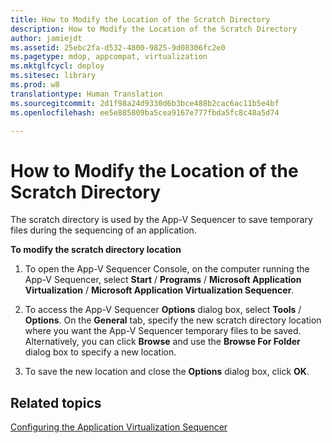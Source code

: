 ```yaml
---
title: How to Modify the Location of the Scratch Directory
description: How to Modify the Location of the Scratch Directory
author: jamiejdt
ms.assetid: 25ebc2fa-d532-4800-9825-9d08306fc2e0
ms.pagetype: mdop, appcompat, virtualization
ms.mktglfcycl: deploy
ms.sitesec: library
ms.prod: w8
translationtype: Human Translation
ms.sourcegitcommit: 2d1f98a24d9330d6b3bce488b2cac6ac11b5e4bf
ms.openlocfilehash: ee5e885809ba5cea9167e777fbda5fc8c48a5d74

---
```



# How to Modify the Location of the Scratch Directory


The scratch directory is used by the App-V Sequencer to save temporary files during the sequencing of an application.

**To modify the scratch directory location**

1.  To open the App-V Sequencer Console, on the computer running the App-V Sequencer, select **Start** / **Programs** / **Microsoft Application Virtualization** / **Microsoft Application Virtualization Sequencer**.

2.  To access the App-V Sequencer **Options** dialog box, select **Tools** / **Options**. On the **General** tab, specify the new scratch directory location where you want the App-V Sequencer temporary files to be saved. Alternatively, you can click **Browse** and use the **Browse For Folder** dialog box to specify a new location.

3.  To save the new location and close the **Options** dialog box, click **OK**.

## Related topics


[Configuring the Application Virtualization Sequencer](configuring-the-application-virtualization-sequencer.md)

 

 








<!--HONumber=Jun16_HO4-->


